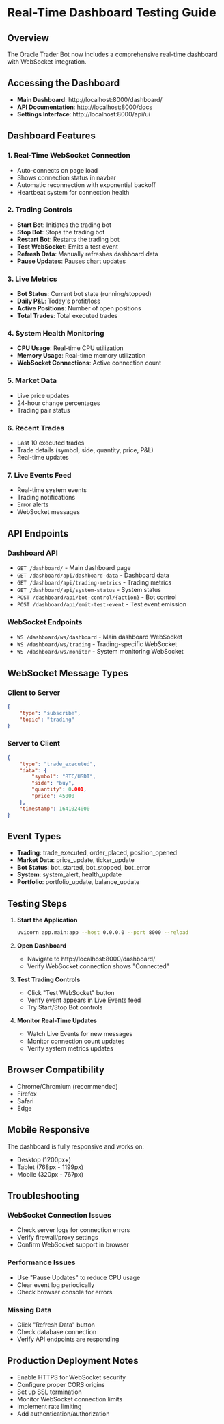 # Real-Time Dashboard Testing Guide

## Overview
The Oracle Trader Bot now includes a comprehensive real-time dashboard with WebSocket integration.

## Accessing the Dashboard
- **Main Dashboard**: http://localhost:8000/dashboard/
- **API Documentation**: http://localhost:8000/docs
- **Settings Interface**: http://localhost:8000/api/ui

## Dashboard Features

### 1. Real-Time WebSocket Connection
- Auto-connects on page load
- Shows connection status in navbar
- Automatic reconnection with exponential backoff
- Heartbeat system for connection health

### 2. Trading Controls
- **Start Bot**: Initiates the trading bot
- **Stop Bot**: Stops the trading bot
- **Restart Bot**: Restarts the trading bot
- **Test WebSocket**: Emits a test event
- **Refresh Data**: Manually refreshes dashboard data
- **Pause Updates**: Pauses chart updates

### 3. Live Metrics
- **Bot Status**: Current bot state (running/stopped)
- **Daily P&L**: Today's profit/loss
- **Active Positions**: Number of open positions
- **Total Trades**: Total executed trades

### 4. System Health Monitoring
- **CPU Usage**: Real-time CPU utilization
- **Memory Usage**: Real-time memory utilization
- **WebSocket Connections**: Active connection count

### 5. Market Data
- Live price updates
- 24-hour change percentages
- Trading pair status

### 6. Recent Trades
- Last 10 executed trades
- Trade details (symbol, side, quantity, price, P&L)
- Real-time updates

### 7. Live Events Feed
- Real-time system events
- Trading notifications
- Error alerts
- WebSocket messages

## API Endpoints

### Dashboard API
- `GET /dashboard/` - Main dashboard page
- `GET /dashboard/api/dashboard-data` - Dashboard data
- `GET /dashboard/api/trading-metrics` - Trading metrics
- `GET /dashboard/api/system-status` - System status
- `POST /dashboard/api/bot-control/{action}` - Bot control
- `POST /dashboard/api/emit-test-event` - Test event emission

### WebSocket Endpoints
- `WS /dashboard/ws/dashboard` - Main dashboard WebSocket
- `WS /dashboard/ws/trading` - Trading-specific WebSocket
- `WS /dashboard/ws/monitor` - System monitoring WebSocket

## WebSocket Message Types

### Client to Server
```json
{
    "type": "subscribe",
    "topic": "trading"
}
```

### Server to Client
```json
{
    "type": "trade_executed",
    "data": {
        "symbol": "BTC/USDT",
        "side": "buy",
        "quantity": 0.001,
        "price": 45000
    },
    "timestamp": 1641024000
}
```

## Event Types
- **Trading**: trade_executed, order_placed, position_opened
- **Market Data**: price_update, ticker_update
- **Bot Status**: bot_started, bot_stopped, bot_error
- **System**: system_alert, health_update
- **Portfolio**: portfolio_update, balance_update

## Testing Steps

1. **Start the Application**
   ```bash
   uvicorn app.main:app --host 0.0.0.0 --port 8000 --reload
   ```

2. **Open Dashboard**
   - Navigate to http://localhost:8000/dashboard/
   - Verify WebSocket connection shows "Connected"

3. **Test Trading Controls**
   - Click "Test WebSocket" button
   - Verify event appears in Live Events feed
   - Try Start/Stop Bot controls

4. **Monitor Real-Time Updates**
   - Watch Live Events for new messages
   - Monitor connection count updates
   - Verify system metrics updates

## Browser Compatibility
- Chrome/Chromium (recommended)
- Firefox
- Safari
- Edge

## Mobile Responsive
The dashboard is fully responsive and works on:
- Desktop (1200px+)
- Tablet (768px - 1199px)
- Mobile (320px - 767px)

## Troubleshooting

### WebSocket Connection Issues
- Check server logs for connection errors
- Verify firewall/proxy settings
- Confirm WebSocket support in browser

### Performance Issues
- Use "Pause Updates" to reduce CPU usage
- Clear event log periodically
- Check browser console for errors

### Missing Data
- Click "Refresh Data" button
- Check database connection
- Verify API endpoints are responding

## Production Deployment Notes
- Enable HTTPS for WebSocket security
- Configure proper CORS origins
- Set up SSL termination
- Monitor WebSocket connection limits
- Implement rate limiting
- Add authentication/authorization
